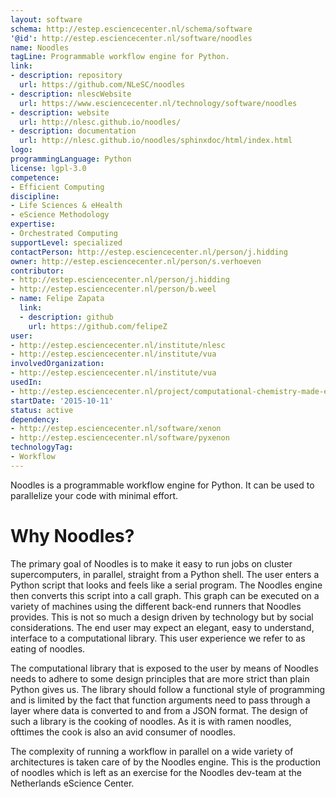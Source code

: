 ```yaml
---
layout: software
schema: http://estep.esciencecenter.nl/schema/software
'@id': http://estep.esciencecenter.nl/software/noodles
name: Noodles
tagLine: Programmable workflow engine for Python.
link:
- description: repository
  url: https://github.com/NLeSC/noodles
- description: nlescWebsite
  url: https://www.esciencecenter.nl/technology/software/noodles
- description: website
  url: http://nlesc.github.io/noodles/
- description: documentation
  url: http://nlesc.github.io/noodles/sphinxdoc/html/index.html
logo: 
programmingLanguage: Python
license: lgpl-3.0
competence:
- Efficient Computing
discipline:
- Life Sciences & eHealth
- eScience Methodology
expertise:
- Orchestrated Computing
supportLevel: specialized
contactPerson: http://estep.esciencecenter.nl/person/j.hidding
owner: http://estep.esciencecenter.nl/person/s.verhoeven
contributor:
- http://estep.esciencecenter.nl/person/j.hidding
- http://estep.esciencecenter.nl/person/b.weel
- name: Felipe Zapata
  link:
  - description: github
    url: https://github.com/felipeZ
user:
- http://estep.esciencecenter.nl/institute/nlesc
- http://estep.esciencecenter.nl/institute/vua
involvedOrganization:
- http://estep.esciencecenter.nl/institute/vua
usedIn:
- http://estep.esciencecenter.nl/project/computational-chemistry-made-easy
startDate: '2015-10-11'
status: active
dependency:
- http://estep.esciencecenter.nl/software/xenon
- http://estep.esciencecenter.nl/software/pyxenon
technologyTag:
- Workflow
---
```

Noodles is a programmable workflow engine for Python. It can be used to parallelize your code with minimal effort.

# Why Noodles?

The primary goal of Noodles is to make it easy to run jobs on cluster supercomputers, in parallel, straight from a Python shell. The user enters a Python script that looks and feels like a serial program. The Noodles engine then converts this script into a call graph. This graph can be executed on a variety of machines using the different back-end runners that Noodles provides. This is not so much a design driven by technology but by social considerations. The end user may expect an elegant, easy to understand, interface to a computational library. This user experience we refer to as eating of noodles.

The computational library that is exposed to the user by means of Noodles needs to adhere to some design principles that are more strict than plain Python gives us. The library should follow a functional style of programming and is limited by the fact that function arguments need to pass through a layer where data is converted to and from a JSON format. The design of such a library is the cooking of noodles. As it is with ramen noodles, ofttimes the cook is also an avid consumer of noodles.

The complexity of running a workflow in parallel on a wide variety of architectures is taken care of by the Noodles engine. This is the production of noodles which is left as an exercise for the Noodles dev-team at the Netherlands eScience Center.
